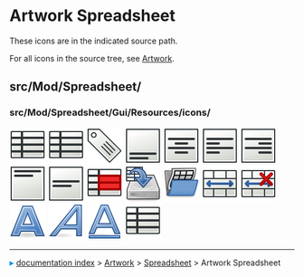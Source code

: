 # Artwork Spreadsheet
These icons are in the indicated source path.

For all icons in the source tree, see [Artwork](Artwork.md).

## src/Mod/Spreadsheet/

### src/Mod/Spreadsheet/Gui/Resources/icons/

 <img alt="" src=images/Preferences-spreadsheet.svg  style="width:64px;"> <img alt="" src=images/Spreadsheet.svg  style="width:64px;"> <img alt="" src=images/SpreadsheetAlias.svg  style="width:64px;"> <img alt="" src=images/SpreadsheetAlignBottom.svg  style="width:64px;"> <img alt="" src=images/SpreadsheetAlignCenter.svg  style="width:64px;"> <img alt="" src=images/SpreadsheetAlignLeft.svg  style="width:64px;"> <img alt="" src=images/SpreadsheetAlignRight.svg  style="width:64px;"> <img alt="" src=images/SpreadsheetAlignTop.svg  style="width:64px;"> <img alt="" src=images/SpreadsheetAlignVCenter.svg  style="width:64px;"> <img alt="" src=images/SpreadsheetController.svg  style="width:64px;"> <img alt="" src=images/SpreadsheetExport.svg  style="width:64px;"> <img alt="" src=images/SpreadsheetImport.svg  style="width:64px;"> <img alt="" src=images/SpreadsheetMergeCells.svg  style="width:64px;"> <img alt="" src=images/SpreadsheetSplitCell.svg  style="width:64px;"> <img alt="" src=images/SpreadsheetStyleBold.svg  style="width:64px;"> <img alt="" src=images/SpreadsheetStyleItalic.svg  style="width:64px;"> <img alt="" src=images/SpreadsheetStyleUnderline.svg  style="width:64px;"> <img alt="" src=images/SpreadsheetWorkbench.svg  style="width:64px;">



---
![](images/Right_arrow.png) [documentation index](../README.md) > [Artwork](Category_Artwork.md) > [Spreadsheet](Category_Spreadsheet.md) > Artwork Spreadsheet
